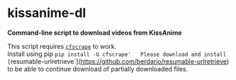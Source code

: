 # kissanime-dl
**Command-line script to download videos from KissAnime**

This script requires [`cfscrape`](https://github.com/Anorov/cloudflare-scrape) to work.   
Install using pip `pip install -U cfscrape'  
Please download and install [`resumable-urlretrieve`](https://github.com/berdario/resumable-urlretrieve) to
be able to continue download of partially downloaded files.
